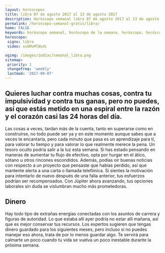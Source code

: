 ```yaml
---
layout: horoscopos
title: libra 07 de agosto 2017 al 13 de agosto 2017 
description: Horóscopo semanal libra 07 de agosto 2017 al 13 de agosto 2017. Quieres luchar contra muchas cosas, contra tu impulsividad y contra tus ganas, pero no puedes, así que estás metido en una espiral entre la razón y el corazón casi las 24 horas del día.
permalink: /horoscopo-semanal-gratis/libra/
home: FALSE
keywords: horóscopo semanal, horóscopo de la semana, horóscopo, horóscopo gratis,horóscopos, horóscopo esperanza gracia, horoscopos libra la semana, horóscopos gratis, Tarot, Astrologia, Zodíaco, libra, horoscopo gratis, semanal
horoscopo:
 signo: libra
 video: xvGMvMlNvdc

ogimg: /images/zodiac/semanal_libra.png
sitemap:
 priority: 1
 changefreq: 'weekly'
 lastmod: '2017-08-07'
---
```




## Quieres luchar contra muchas cosas, contra tu impulsividad y contra tus ganas, pero no puedes, así que estás metido en una espiral entre la razón y el corazón casi las 24 horas del día.

Las cosas a veces, tardan más de la cuenta, tanto en superarse como en construirse, no todo puede ser ya y en este momento aunque sabes que a veces te encantaría, pero cada minuto que pasa es un aprendizaje para ti, para valorar tu tiempo y para valorar lo que realmente merece la pena.
Un tesoro oculto podría salir a la luz esta semana. Si has estado pensando en maneras de aumentar tu flujo de efectivo, opta por hurgar en el ático, sótano u otros rincones escondidos. Además, podías oír buenas noticias con respecto a un proyecto que pensaste que habías perdido, así que mantente alerta a una carta o llamada telefónica. Si sientes la motivación para intentarlo de nuevo después de una falla anterior, tus esfuerzos podrían ser recompensados. Con Júpiter ahora avanzando, tus opciones laborales sin duda se vislumbran mucho más prometedoras.

## Dinero

Hay todo tipo de extrañas energías conectadas con los asuntos de carrera y figuras de autoridad. Lo que estaba allí ayer podría no estar allí mañana, así que es mejor conservar tus recursos. Los expertos sugieren que tengas dinero guardado para los siguientes meses, pero incluso si no puedes manejar eso ahora, trata de por lo menos guardar algo. Te servirá para calmarte un poco cuando tu vida se vuelva un poco inestable durante la próxima semana.